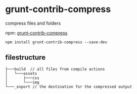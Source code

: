 # grunt-contrib-compress

compress files and folders 

npm: [grunt-contrib-compress](https://www.npmjs.com/package/grunt-contrib-compress)

`npm install grunt-contrib-compress --save-dev`


## filestructure 

```
├───build  // all files from compile actions
│   └───assets
│       ├───css
│       └───img
└───_export // the destination for the compressed output
```

